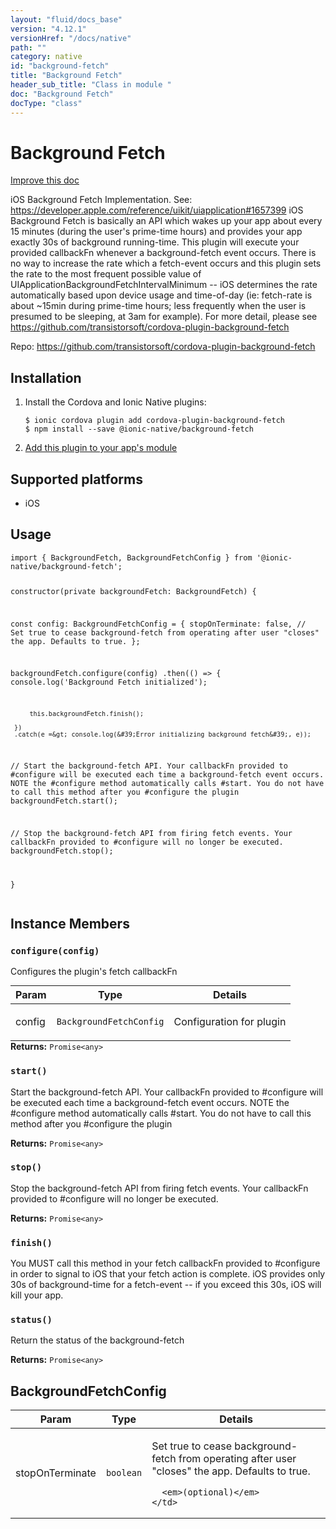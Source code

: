 ```yaml
---
layout: "fluid/docs_base"
version: "4.12.1"
versionHref: "/docs/native"
path: ""
category: native
id: "background-fetch"
title: "Background Fetch"
header_sub_title: "Class in module "
doc: "Background Fetch"
docType: "class"
---
```


<h1 class="api-title">Background Fetch</h1>

<a class="improve-v2-docs" href="http://github.com/ionic-team/ionic-native/edit/master/src/@ionic-native/plugins/background-fetch/index.ts#L9">
  Improve this doc
</a>







<p>iOS Background Fetch Implementation. See: <a href="https://developer.apple.com/reference/uikit/uiapplication#1657399">https://developer.apple.com/reference/uikit/uiapplication#1657399</a>
iOS Background Fetch is basically an API which wakes up your app about every 15 minutes (during the user&#39;s prime-time hours) and provides your app exactly 30s of background running-time. This plugin will execute your provided callbackFn whenever a background-fetch event occurs. There is no way to increase the rate which a fetch-event occurs and this plugin sets the rate to the most frequent possible value of UIApplicationBackgroundFetchIntervalMinimum -- iOS determines the rate automatically based upon device usage and time-of-day (ie: fetch-rate is about ~15min during prime-time hours; less frequently when the user is presumed to be sleeping, at 3am for example).
For more detail, please see <a href="https://github.com/transistorsoft/cordova-plugin-background-fetch">https://github.com/transistorsoft/cordova-plugin-background-fetch</a></p>


<p>Repo:
  <a href="https://github.com/transistorsoft/cordova-plugin-background-fetch">
    https://github.com/transistorsoft/cordova-plugin-background-fetch
  </a>
</p>


<h2><a class="anchor" name="installation" href="#installation"></a>Installation</h2>
<ol class="installation">
  <li>Install the Cordova and Ionic Native plugins:<br>
    <pre><code class="nohighlight">$ ionic cordova plugin add cordova-plugin-background-fetch
$ npm install --save @ionic-native/background-fetch
</code></pre>
  </li>
  <li><a href="https://ionicframework.com/docs/native/#Add_Plugins_to_Your_App_Module">Add this plugin to your app's module</a></li>
</ol>



<h2><a class="anchor" name="platforms" href="#platforms"></a>Supported platforms</h2>
<ul>
  <li>iOS</li>
</ul>






<h2><a class="anchor" name="usage" href="#usage"></a>Usage</h2>
<pre><code class="lang-typescript">import { BackgroundFetch, BackgroundFetchConfig } from &#39;@ionic-native/background-fetch&#39;;


constructor(private backgroundFetch: BackgroundFetch) {

  const config: BackgroundFetchConfig = {
    stopOnTerminate: false, // Set true to cease background-fetch from operating after user &quot;closes&quot; the app. Defaults to true.
  };

  backgroundFetch.configure(config)
     .then(() =&gt; {
         console.log(&#39;Background Fetch initialized&#39;);

         this.backgroundFetch.finish();

     })
     .catch(e =&gt; console.log(&#39;Error initializing background fetch&#39;, e));

  // Start the background-fetch API. Your callbackFn provided to #configure will be executed each time a background-fetch event occurs. NOTE the #configure method automatically calls #start. You do not have to call this method after you #configure the plugin
  backgroundFetch.start();

  // Stop the background-fetch API from firing fetch events. Your callbackFn provided to #configure will no longer be executed.
  backgroundFetch.stop();


}
</code></pre>








<h2><a class="anchor" name="instance-members" href="#instance-members"></a>Instance Members</h2>
<h3><a class="anchor" name="configure" href="#configure"></a><code>configure(config)</code></h3>




Configures the plugin's fetch callbackFn

<table class="table param-table" style="margin:0;">
  <thead>
  <tr>
    <th>Param</th>
    <th>Type</th>
    <th>Details</th>
  </tr>
  </thead>
  <tbody>
  <tr>
    <td>
      config</td>
    <td>
      <code>BackgroundFetchConfig</code>
    </td>
    <td>
      <p>Configuration for plugin</p>
</td>
  </tr>
  </tbody>
</table>

<div class="return-value" markdown="1">
  <i class="icon ion-arrow-return-left"></i>
  <b>Returns:</b> <code>Promise&lt;any&gt;</code> 
</div><h3><a class="anchor" name="start" href="#start"></a><code>start()</code></h3>


Start the background-fetch API.
Your callbackFn provided to #configure will be executed each time a background-fetch event occurs. NOTE the #configure method automatically calls #start. You do not have to call this method after you #configure the plugin


<div class="return-value" markdown="1">
  <i class="icon ion-arrow-return-left"></i>
  <b>Returns:</b> <code>Promise&lt;any&gt;</code> 
</div><h3><a class="anchor" name="stop" href="#stop"></a><code>stop()</code></h3>


Stop the background-fetch API from firing fetch events. Your callbackFn provided to #configure will no longer be executed.


<div class="return-value" markdown="1">
  <i class="icon ion-arrow-return-left"></i>
  <b>Returns:</b> <code>Promise&lt;any&gt;</code> 
</div><h3><a class="anchor" name="finish" href="#finish"></a><code>finish()</code></h3>




You MUST call this method in your fetch callbackFn provided to #configure in order to signal to iOS that your fetch action is complete. iOS provides only 30s of background-time for a fetch-event -- if you exceed this 30s, iOS will kill your app.



<h3><a class="anchor" name="status" href="#status"></a><code>status()</code></h3>


Return the status of the background-fetch


<div class="return-value" markdown="1">
  <i class="icon ion-arrow-return-left"></i>
  <b>Returns:</b> <code>Promise&lt;any&gt;</code> 
</div>





<h2><a class="anchor" name="BackgroundFetchConfig" href="#BackgroundFetchConfig"></a>BackgroundFetchConfig</h2>

<table class="table param-table" style="margin:0;">
  <thead>
  <tr>
    <th>Param</th>
    <th>Type</th>
    <th>Details</th>
  </tr>
  </thead>
  <tbody>
  
  <tr>
    <td>
      stopOnTerminate
    </td>
    <td>
      <code>boolean</code>
    </td>
    <td>
      <p>Set true to cease background-fetch from operating after user &quot;closes&quot; the app. Defaults to true.</p>

      <em>(optional)</em>
    </td>
  </tr>
  
  </tbody>
</table>





